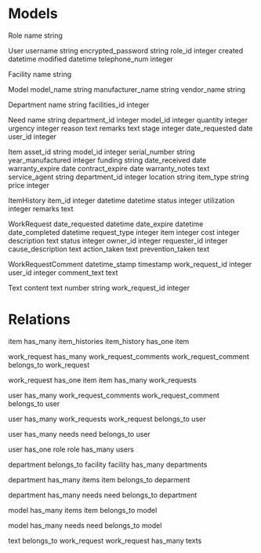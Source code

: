 
Models
======

Role
name string

User
username string
encrypted_password string
role_id integer
created datetime
modified datetime
telephone_num integer

Facility
name string

Model
model_name string
manufacturer_name string
vendor_name string

Department
name string
facilities_id integer

Need
name string
department_id integer
model_id integer
quantity integer
urgency integer
reason text
remarks text
stage integer
date_requested date
user_id integer

Item
asset_id string
model_id integer
serial_number string
year_manufactured integer
funding string
date_received date
warranty_expire date
contract_expire date
warranty_notes text
service_agent string
department_id integer
location string
item_type string
price integer

ItemHistory
item_id integer
datetime datetime
status integer
utilization integer
remarks text

WorkRequest
date_requested datetime
date_expire datetime
date_completed datetime
request_type integer
item integer
cost integer
description text
status integer
owner_id integer
requester_id integer
cause_description text
action_taken text
prevention_taken text

WorkRequestComment
datetime_stamp timestamp
work_request_id integer
user_id integer
comment_text text

Text
content text
number string
work_request_id integer


Relations
=========

item has_many item_histories
item_history has_one item

work_request has_many work_request_comments
work_request_comment belongs_to work_request

work_request has_one item
item has_many work_requests

user has_many work_request_comments
work_request_comment belongs_to user

user has_many work_requests
work_request belongs_to user

user has_many needs
need belongs_to user

user has_one role
role has_many users

department belongs_to facility
facility has_many departments

department has_many items
item belongs_to deparment

department has_many needs
need belongs_to department

model has_many items
item belongs_to model

model has_many needs
need belongs_to model

text belongs_to work_request
work_request has_many texts

